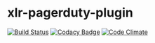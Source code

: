 # xlr-pagerduty-plugin

[![Build Status](https://travis-ci.org/xebialabs-community/xlr-pagerduty-plugin.svg?branch=master)](https://travis-ci.org/xebialabs-community/xlr-pagerduty-plugin)
[![Codacy Badge](https://api.codacy.com/project/badge/Grade/c9c8cca920c94dc2b8a315fb9dccd74b)](https://www.codacy.com/app/erasmussen39/xlr-pagerduty-plugin?utm_source=github.com&amp;utm_medium=referral&amp;utm_content=xebialabs-community/xlr-pagerduty-plugin&amp;utm_campaign=Badge_Grade)
[![Code Climate](https://codeclimate.com/github/xebialabs-community/xlr-pagerduty-plugin/badges/gpa.svg)](https://codeclimate.com/github/xebialabs-community/xlr-pagerduty-plugin)
